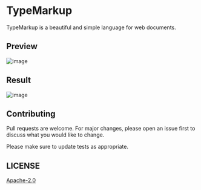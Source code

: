 # **TypeMarkup**

TypeMarkup is a beautiful and simple language for web documents.

## **Preview**

![image](https://user-images.githubusercontent.com/78381898/190880900-34dd2da4-af8e-4165-8346-6993b77429ea.png)

## **Result**

![image](https://user-images.githubusercontent.com/78381898/190880949-b7093267-2751-42d1-9291-cfd3654df293.png)

## **Contributing**

Pull requests are welcome. For major changes, please open an issue first to
discuss what you would like to change.

Please make sure to update tests as appropriate.

## **LICENSE**

[Apache-2.0](https://www.apache.org/licenses/)
